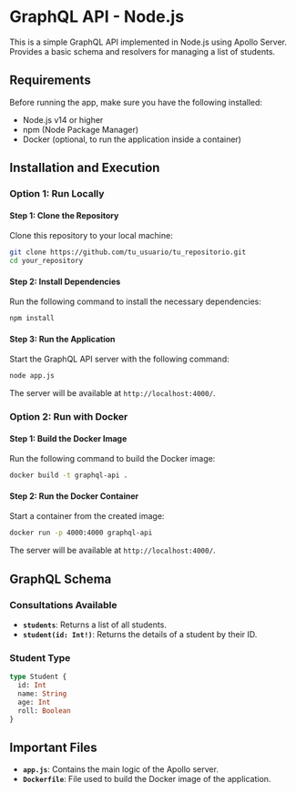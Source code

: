 # GraphQL API - Node.js

This is a simple GraphQL API implemented in Node.js using Apollo Server. Provides a basic schema and resolvers for managing a list of students.

## Requirements

Before running the app, make sure you have the following installed:

- Node.js v14 or higher
- npm (Node Package Manager)
- Docker (optional, to run the application inside a container)

## Installation and Execution

### Option 1: Run Locally

#### Step 1: Clone the Repository

Clone this repository to your local machine:

```bash
git clone https://github.com/tu_usuario/tu_repositorio.git
cd your_repository
```

#### Step 2: Install Dependencies

Run the following command to install the necessary dependencies:

```bash
npm install
```

#### Step 3: Run the Application

Start the GraphQL API server with the following command:

```bash
node app.js
```

The server will be available at `http://localhost:4000/`.

### Option 2: Run with Docker

#### Step 1: Build the Docker Image

Run the following command to build the Docker image:

```bash
docker build -t graphql-api .
```

#### Step 2: Run the Docker Container

Start a container from the created image:

```bash
docker run -p 4000:4000 graphql-api
```

The server will be available at `http://localhost:4000/`.

## GraphQL Schema
### Consultations Available

- **`students`**: Returns a list of all students.
- **`student(id: Int!)`**: Returns the details of a student by their ID.

### Student Type

```graphql
type Student {
  id: Int
  name: String
  age: Int
  roll: Boolean
}
```

## Important Files

- **`app.js`**: Contains the main logic of the Apollo server.
- **`Dockerfile`**: File used to build the Docker image of the application.